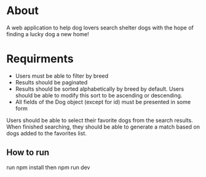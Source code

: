 # About

A web application to help dog lovers search shelter dogs with the hope of finding a lucky dog a new home!

# Requirments

<ul>
<li>Users must be able to filter by breed</li>
<li>Results should be paginated</li>
<li>Results should be sorted alphabetically by breed by default. Users should be able to modify this sort to be ascending or descending.
</li>
<li>All fields of the Dog object (except for id) must be presented in some form</li>
</ul>
<p>Users should be able to select their favorite dogs from the search results. When finished searching, they should be able to generate a match based on dogs added to the favorites list. 
</p>

## How to run

<p> run npm install then npm run dev</p>
